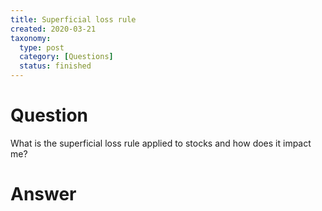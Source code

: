 ```yaml
---
title: Superficial loss rule
created: 2020-03-21
taxonomy:
  type: post
  category: [Questions]
  status: finished
---
```


# Question
What is the superficial loss rule applied to stocks and how does it impact me?

# Answer
